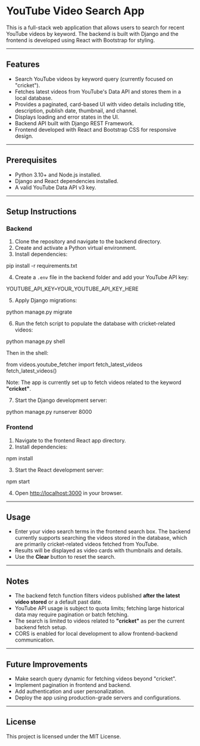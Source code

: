 # YouTube Video Search App

This is a full-stack web application that allows users to search for recent YouTube videos by keyword. The backend is built with Django and the frontend is developed using React with Bootstrap for styling.

---

## Features

- Search YouTube videos by keyword query (currently focused on "cricket").
- Fetches latest videos from YouTube's Data API and stores them in a local database.
- Provides a paginated, card-based UI with video details including title, description, publish date, thumbnail, and channel.
- Displays loading and error states in the UI.
- Backend API built with Django REST Framework.
- Frontend developed with React and Bootstrap CSS for responsive design.

---

## Prerequisites

- Python 3.10+ and Node.js installed.
- Django and React dependencies installed.
- A valid YouTube Data API v3 key.

---

## Setup Instructions

### Backend

1. Clone the repository and navigate to the backend directory.
2. Create and activate a Python virtual environment.
3. Install dependencies:

pip install -r requirements.txt


4. Create a `.env` file in the backend folder and add your YouTube API key:

YOUTUBE_API_KEY=YOUR_YOUTUBE_API_KEY_HERE


5. Apply Django migrations:

python manage.py migrate

6. Run the fetch script to populate the database with cricket-related videos:

python manage.py shell

Then in the shell:

from videos.youtube_fetcher import fetch_latest_videos
fetch_latest_videos()

Note: The app is currently set up to fetch videos related to the keyword **"cricket"**.

7. Start the Django development server:

python manage.py runserver 8000

### Frontend

1. Navigate to the frontend React app directory.
2. Install dependencies:

npm install

3. Start the React development server:

npm start

4. Open [http://localhost:3000](http://localhost:3000) in your browser.

---

## Usage

- Enter your video search terms in the frontend search box. The backend currently supports searching the videos stored in the database, which are primarily cricket-related videos fetched from YouTube.
- Results will be displayed as video cards with thumbnails and details.
- Use the **Clear** button to reset the search.

---

## Notes

- The backend fetch function filters videos published **after the latest video stored** or a default past date.
- YouTube API usage is subject to quota limits; fetching large historical data may require pagination or batch fetching.
- The search is limited to videos related to **"cricket"** as per the current backend fetch setup.
- CORS is enabled for local development to allow frontend-backend communication.

---

## Future Improvements

- Make search query dynamic for fetching videos beyond "cricket".
- Implement pagination in frontend and backend.
- Add authentication and user personalization.
- Deploy the app using production-grade servers and configurations.

---

## License

This project is licensed under the MIT License.